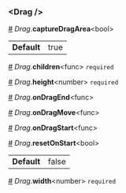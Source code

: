 <h3 id="drag-">&lt;Drag /&gt;</h3>


<a id="#Drag__captureDragArea" name="Drag__captureDragArea" href="#Drag__captureDragArea">#</a> *Drag*.**captureDragArea**&lt;bool&gt;  <table><tr><td><strong>Default</strong></td><td>true</td></td></table>

<a id="#Drag__children" name="Drag__children" href="#Drag__children">#</a> *Drag*.**children**&lt;func&gt; `required` 

<a id="#Drag__height" name="Drag__height" href="#Drag__height">#</a> *Drag*.**height**&lt;number&gt; `required` 

<a id="#Drag__onDragEnd" name="Drag__onDragEnd" href="#Drag__onDragEnd">#</a> *Drag*.**onDragEnd**&lt;func&gt;  

<a id="#Drag__onDragMove" name="Drag__onDragMove" href="#Drag__onDragMove">#</a> *Drag*.**onDragMove**&lt;func&gt;  

<a id="#Drag__onDragStart" name="Drag__onDragStart" href="#Drag__onDragStart">#</a> *Drag*.**onDragStart**&lt;func&gt;  

<a id="#Drag__resetOnStart" name="Drag__resetOnStart" href="#Drag__resetOnStart">#</a> *Drag*.**resetOnStart**&lt;bool&gt;  <table><tr><td><strong>Default</strong></td><td>false</td></td></table>

<a id="#Drag__width" name="Drag__width" href="#Drag__width">#</a> *Drag*.**width**&lt;number&gt; `required` 
